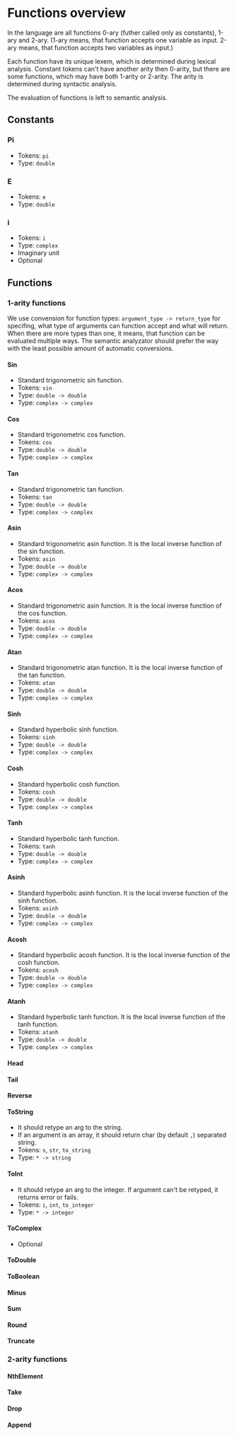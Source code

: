 # Functions overview
In the language are all functions 0-ary (futher called only as constants), 1-ary and 2-ary. (1-ary means, that function accepts one variable as input. 2-ary means, that function accepts two variables as input.)

Each function have its unique lexem, which is determined during lexical analysis. Constant tokens can't have another arity then 0-arity, but there are some functions, which may have both 1-arity or 2-arity.
The arity is determined during syntactic analysis.

The evaluation of functions is left to semantic analysis.

## Constants
### Pi
* Tokens: `pi`
* Type: `double`

### E
* Tokens: `e`
* Type: `double`

### i
* Tokens: `i`
* Type: `complex`
* Imaginary unit
* Optional

## Functions
### 1-arity functions
We use convension for function types: `argument_type -> return_type` for specifing, what type of arguments can function accept and what will return.
When there are more types than one, it means, that function can be evaluated multiple ways.
The semantic analyzator should prefer the way with the least possible amount of automatic conversions.

#### Sin
* Standard trigonometric sin function.
* Tokens: `sin`
* Type: `double -> double`
* Type: `complex -> complex`


#### Cos
* Standard trigonometric cos function.
* Tokens: `cos`
* Type: `double -> double`
* Type: `complex -> complex`

#### Tan
* Standard trigonometric tan function.
* Tokens: `tan`
* Type: `double -> double`
* Type: `complex -> complex`

#### Asin
* Standard trigonometric asin function. It is the local inverse function of the sin function.
* Tokens: `asin`
* Type: `double -> double`
* Type: `complex -> complex`

#### Acos
* Standard trigonometric asin function. It is the local inverse function of the cos function.
* Tokens: `acos`
* Type: `double -> double`
* Type: `complex -> complex`

#### Atan
* Standard trigonometric atan function. It is the local inverse function of the tan function.
* Tokens: `atan`
* Type: `double -> double`
* Type: `complex -> complex`

#### Sinh
* Standard hyperbolic sinh function.
* Tokens: `sinh`
* Type: `double -> double`
* Type: `complex -> complex`

#### Cosh
* Standard hyperbolic cosh function.
* Tokens: `cosh`
* Type: `double -> double`
* Type: `complex -> complex`

#### Tanh
* Standard hyperbolic tanh function.
* Tokens: `tanh`
* Type: `double -> double`
* Type: `complex -> complex`

#### Asinh
* Standard hyperbolic asinh function. It is the local inverse function of the sinh function.
* Tokens: `asinh`
* Type: `double -> double`
* Type: `complex -> complex`

#### Acosh
* Standard hyperbolic acosh function. It is the local inverse function of the cosh function.
* Tokens: `acosh`
* Type: `double -> double`
* Type: `complex -> complex`

#### Atanh
* Standard hyperbolic tanh function. It is the local inverse function of the tanh function.
* Tokens: `atanh`
* Type: `double -> double`
* Type: `complex -> complex`

#### Head
#### Tail
#### Reverse

#### ToString
* It should retype an arg to the string.
* If an argument is an array, it should return char (by default `,`) separated string.
* Tokens: `s`, `str`, `to_string`
* Type: `* -> string`

#### ToInt
* It should retype an arg to the integer. If argument can't be retyped, it returns error or fails.
* Tokens: `i`, `int`, `to_integer`
* Type: `* -> integer`

#### ToComplex
* Optional
#### ToDouble
#### ToBoolean
#### Minus
#### Sum
#### Round
#### Truncate


### 2-arity functions
#### NthElement
#### Take
#### Drop
#### Append
